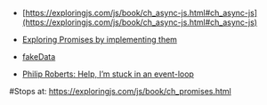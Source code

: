 - [https://exploringjs.com/js/book/ch_async-js.html#ch_async-js](https://exploringjs.com/js/book/ch_async-js.html#ch_async-js) 

- [Exploring Promises by implementing them](https://exploringjs.com/deep-js/ch_implementing-promises.html)

- [fakeData](https://jsonplaceholder.typicode.com/)
  
- [Philip Roberts: Help, I’m stuck in an event-loop](https://vimeo.com/96425312)

#Stops at: https://exploringjs.com/js/book/ch_promises.html
